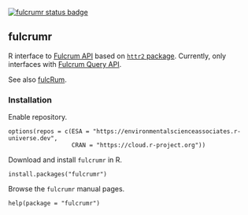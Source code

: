 [![fulcrumr status badge](https://environmentalscienceassociates.r-universe.dev/badges/fulcrumr)](https://environmentalscienceassociates.r-universe.dev)

## fulcrumr

R interface to [Fulcrum API](https://docs.fulcrumapp.com/docs) based on [`httr2` package](https://httr2.r-lib.org/). Currently, only interfaces with [Fulcrum Query API](https://docs.fulcrumapp.com/reference/query-intro).

See also [fulcRum](https://github.com/aecom-ecology/fulcRum).

### Installation

Enable repository.

```
options(repos = c(ESA = "https://environmentalscienceassociates.r-universe.dev",
                  CRAN = "https://cloud.r-project.org"))
```

Download and install `fulcrumr` in R.

```
install.packages("fulcrumr")
```

Browse the `fulcrumr` manual pages.

```
help(package = "fulcrumr")
```
